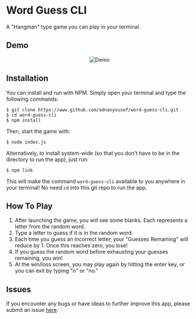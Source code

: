 # Word Guess CLI
A "Hangman" type game you can play in your terminal.

## Demo
<p align="center">
<img src="https://cdn.rawgit.com/adnanyousef/word-guess-cli/master/demo2.svg" alt="Demo">
</p>

## Installation
You can install and run with NPM. Simply open your terminal and type the following commands:
```
$ git clone https://www.github.com/adnanyousef/word-guess-cli.git
$ cd word-guess-cli
$ npm install
```
Then, start the game with:
```
$ node index.js
```
Alternatively, to install system-wide (so that you don't have to be in the directory to run the app), just run:
```
$ npm link
```
This will make the command `word-guess-cli` available to you anywhere in your terminal! No need `cd` into this git repo to run the app.

## How To Play
1. After launching the game, you will see some blanks. Each represents a letter from the random word.
2. Type a letter to guess if it is in the random word.
3. Each time you guess an incorrect letter, your "Guesses Remaining" will reduce by 1. Once this reaches zero, you lose!
4. If you guess the random word before exhausting your guesses remaining, you win!
5. At the win/loss screen, you may play again by hitting the enter key, or you can exit by typing "n" or "no."

## Issues
If you encounter any bugs or have ideas to further improve this app, please submit an issue [here](https://github.com/adnanyousef/word-guess-cli/issues).
